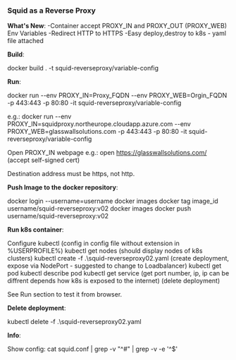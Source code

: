 ### Squid as a Reverse Proxy

**What's New**:
-Container accept PROXY_IN and PROXY_OUT (PROXY_WEB) Env Variables
-Redirect HTTP to HTTPS
-Easy deploy,destroy to k8s - yaml file attached

**Build**:

docker build . -t squid-reverseproxy/variable-config


**Run**:

docker run --env PROXY_IN=Proxy_FQDN --env PROXY_WEB=Orgin_FQDN -p 443:443 -p 80:80 -it squid-reverseproxy/variable-config

e.g.: docker run --env PROXY_IN=squidproxy.northeurope.cloudapp.azure.com --env PROXY_WEB=glasswallsolutions.com -p 443:443 -p 80:80 -it squid-reverseproxy/variable-config

Open PROXY_IN webpage
e.g.: open https://glasswallsolutions.com/ (accept self-signed cert)

Destination address must be https, not http. 

**Push Image to the docker repository**:

docker login --username=username
docker images
docker tag image_id username/squid-reverseproxy:v02
docker images
docker push username/squid-reverseproxy:v02

**Run k8s container**:

Configure kubectl (config in config file without extension in %USERPROFILE%)
kubectl get nodes (should display nodes of k8s clusters)
kubectl create -f .\squid-reverseproxy02.yaml (create deployment, expose via NodePort - suggested to change to Loadbalancer)
kubectl get pod
kubectl describe pod
kubectl get service  (get port number, ip, ip can be diffrent depends how k8s is exposed to the internet)
 (delete deployment)

See Run section to test it from browser.

**Delete deployment**:

kubectl delete -f .\squid-reverseproxy02.yaml


**Info**:

Show config: cat squid.conf | grep -v "^#" | grep -v -e '^$'